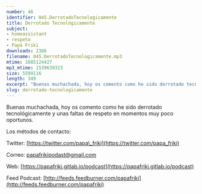 ```yaml
---
number: 46
identifier: 045.DerrotadoTecnologicamente
title: Derrotado Tecnológicamente
subject:
- homeassistant
- respeto
- Papá Friki
downloads: 2386
filename: 045.DerrotadoTecnologicamente.mp3
mtime: 1685124427
mp3_mtime: 1539639323
size: 5599116
length: 349
excerpt: "Buenas muchachada, hoy os comento como he sido derrotado tecnológicamente y unas faltas de respeto en momentos muy poco oportunos.   \n\nLos métodos de contacto:\n\nTwitter: [https://twitter.com/papa\\_friki](https://twitter.com/papa_friki)\n\nCorreo: [papafrikipodast@gmail.com](https://archive.org/details/papafrikipodast@gmail.com)\n\nWeb: [https://papafriki.gitlab.io/podcast](https://papafriki.gitlab.io/podcast)\n\nFeed Podcast: [http://feeds.feedburner.com/papafriki](http://feeds.feedburner.com/papafriki)"
slug: derrotado-tecnologicamente
---
```

Buenas muchachada, hoy os comento como he sido derrotado tecnológicamente y unas faltas de respeto en momentos muy poco oportunos.   

Los métodos de contacto:

Twitter: [https://twitter.com/papa\_friki](https://twitter.com/papa_friki)

Correo: [papafrikipodast@gmail.com](https://archive.org/details/papafrikipodast@gmail.com)

Web: [https://papafriki.gitlab.io/podcast](https://papafriki.gitlab.io/podcast)

Feed Podcast: [http://feeds.feedburner.com/papafriki](http://feeds.feedburner.com/papafriki)